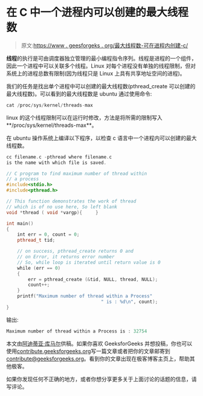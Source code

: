 # 在 C 中一个进程内可以创建的最大线程数

> 原文:[https://www . geesforgeks . org/最大线程数-可在进程内创建-c/](https://www.geeksforgeeks.org/maximum-number-threads-can-created-within-process-c/)

**线程**的执行是可由调度器独立管理的最小编程指令序列。线程是进程的一个组件，因此一个进程中可以关联多个线程。Linux 对每个进程没有单独的线程限制，但对系统上的进程总数有限制(因为线程只是 Linux 上具有共享地址空间的进程)。

我们的任务是找出单个进程中可以创建的最大线程数(pthread_create 可以创建的最大线程数)。可以看到的最大线程数是 ubuntu 通过使用命令:

```cpp
cat /proc/sys/kernel/threads-max
```

linux 的这个线程限制可以在运行时修改，方法是将所需的限制写入**/proc/sys/kernel/threads-max**。

在 ubuntu 操作系统上编译以下程序，以检查 c 语言中一个进程内可以创建的最大线程数。

```cpp
cc filename.c -pthread where filename.c 
is the name with which file is saved.
```

```cpp
// C program to find maximum number of thread within
// a process
#include<stdio.h>
#include<pthread.h>

// This function demonstrates the work of thread
// which is of no use here, So left blank
void *thread ( void *vargp){     }

int main()
{
    int err = 0, count = 0;
    pthread_t tid;

    // on success, pthread_create returns 0 and 
    // on Error, it returns error number
    // So, while loop is iterated until return value is 0
    while (err == 0)
    {
        err = pthread_create (&tid, NULL, thread, NULL);
        count++;
    }
    printf("Maximum number of thread within a Process"
                                   " is : %d\n", count);
}
```

输出:

```cpp
Maximum number of thread within a Process is : 32754

```

本文由[阿迪蒂亚·库马尔](https://www.linkedin.com/in/aditya-kumar-837315100/)供稿。如果你喜欢 GeeksforGeeks 并想投稿，你也可以使用[contribute.geeksforgeeks.org](http://contribute.geeksforgeeks.org)写一篇文章或者把你的文章邮寄到 contribute@geeksforgeeks.org。看到你的文章出现在极客博客主页上，帮助其他极客。

如果你发现任何不正确的地方，或者你想分享更多关于上面讨论的话题的信息，请写评论。
